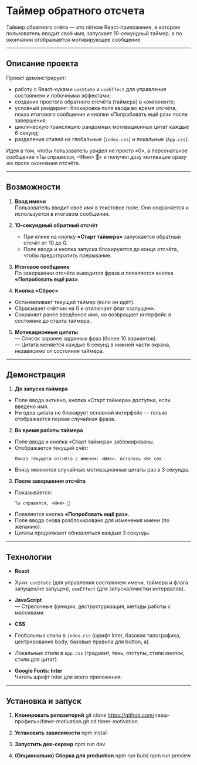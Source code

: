 # Таймер обратного отсчета
Таймер обратного счёта — это лёгкое React-приложение, в котором пользователь вводит своё имя, запускает 10-секундный таймер, а по окончании отображается мотивирующее сообщение 

---

## Описание проекта

Проект демонстрирует:

- работу с React-хуками `useState` и `useEffect` для управления состоянием и побочными эффектами;
- создание простого обратного отсчёта (таймера) в компоненте;
- условный рендеринг: блокировка поля ввода во время отсчёта, показ итогового сообщения и кнопки «Попробовать ещё раз» после завершения;
- циклическую трансляцию рандомных мотивационных цитат каждые 6 секунд;
- разделение стилей на глобальные (`index.css`) и локальные (`App.css`).

Идея в том, чтобы пользователь увидел не просто «0», а персональное сообщение «Ты справился, <Имя> 💪» и получил дозу мотивации сразу же после окончания отсчёта.

---

## Возможности

1. **Ввод имени**  
   Пользователь вводит своё имя в текстовое поле. Оно сохраняется и используется в итоговом сообщении.

2. **10-секундный обратный отсчёт**  
   - При клике на кнопку **«Старт таймера»** запускается обратный отсчёт от 10 до 0.  
   - Поле ввода и кнопка запуска блокируются до конца отсчёта, чтобы предотвратить прерывание.

3. **Итоговое сообщение**  
   По завершении отсчёта выводится фраза и появляется кнопка **«Попробовать ещё раз»**.

4. **Кнопка «Сброс»**  
- Останавливает текущий таймер (если он идёт).  
- Сбрасывает счётчик на 0 и отключает флаг «запущен».  
- Сохраняет ранее введённое имя, но возвращает интерфейс в состояние до старта таймера.

5. **Мотивационные цитаты**  
— Список заранее заданных фраз (более 10 вариантов).  
— Цитата меняется каждые 6 секунд в нижней части экрана, независимо от состояния таймера.

---

## Демонстрация

1. **До запуска таймера**  
- Поле ввода активно, кнопка «Старт таймера» доступна, если введено имя.  
- Ни одна цитата не блокирует основной интерфейс — только отображается первая случайная фраза.

2. **Во время работы таймера**  
- Поле ввода и кнопка «Старт таймера» заблокированы.  
- Отображается текущий счёт:  
  ```
  Показ текущего отсчёта с именем: <Имя>, осталось <N> сек
  ```
- Внизу меняются случайные мотивационные цитаты раз в 3 секунды.

3. **После завершения отсчёта**  
- Показывается:
  ```
  Ты справился, <Имя> 💪
  ```
- Появляется кнопка **«Попробовать ещё раз»**.  
- Поле ввода снова разблокировано для изменения имени (по желанию).  
- Цитаты продолжают обновляться каждые 3 секунды.

---

## Технологии

- **React**  
- Хуки: `useState` (для управления состоянием имени, таймера и флага запущен/не запущен), `useEffect` (для запуска/очистки интервалов).

- **JavaScript**  
— Стрелочные функции, деструктуризация, методы работы с массивами.

- **CSS**  
- Глобальные стили в `index.css` (шрифт Inter, базовая типографика, центрирование body, базовые правила для button, a).  
- Локальные стили в `App.css` (градиент, тень, отступы, стили кнопок, стили для цитат).

- **Google Fonts: Inter**  
Читать шрифт Inter для всего приложения.

---

## Установка и запуск

1. **Клонировать репозиторий**
git clone https://github.com/<ваш-профиль>/timer-motivation.git
cd timer-motivation

2. **Установить зависимости**
npm install

3. **Запустить дев-сервер**
npm run dev

4. **(Опционально) Сборка для production**
npm run build
npm run preview

